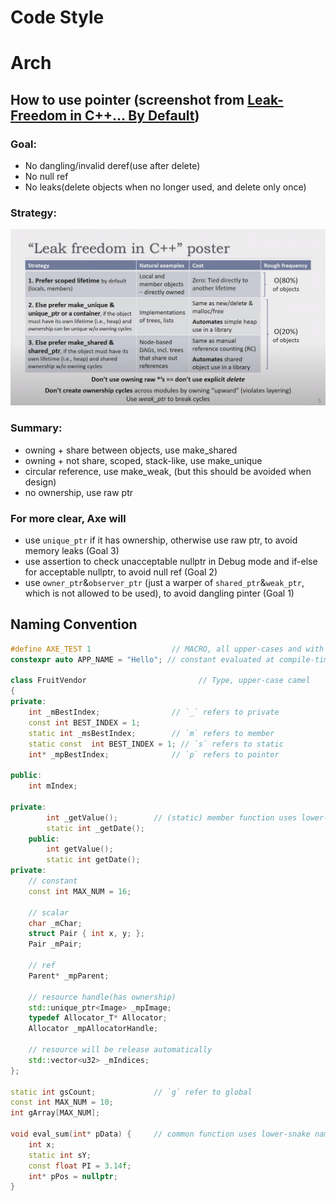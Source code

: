 # Code Style

# Arch

## How to use pointer (screenshot from [Leak-Freedom in C++... By Default](https://www.youtube.com/watch?v=JfmTagWcqoE))


### Goal:

- No dangling/invalid deref(use after delete)
- No null ref
- No leaks(delete objects when no longer used, and delete only once)

### Strategy:

![Leak_Freedom_Strategy](Images\Leak_Freedom_Strategy.png)

### Summary:

- owning + share between objects, use make_shared
- owning + not share, scoped, stack-like, use make_unique
- circular reference, use make_weak, (but this should be avoided when design)
- no ownership, use raw ptr

### For more clear, Axe will

- use `unique_ptr` if it has ownership, otherwise use raw ptr, to avoid memory leaks (Goal 3)
- use assertion to check unacceptable nullptr in Debug mode and if-else for acceptable nullptr, to avoid null ref (Goal 2)
- use `owner_ptr`&`observer_ptr` (just a warper of `shared_ptr`&`weak_ptr`, which is not allowed to be used), to avoid dangling pinter (Goal 1)

## Naming Convention

```c++
#define AXE_TEST 1                  // MACRO, all upper-cases and with prefix AXE_
constexpr auto APP_NAME = "Hello"; // constant evaluated at compile-time, all upper-cases

class FruitVendor                         // Type, upper-case camel
{
private:
    int _mBestIndex;                // `_` refers to private
    const int BEST_INDEX = 1; 
    static int _msBestIndex;        // `m` refers to member
    static const  int BEST_INDEX = 1; // `s` refers to static
    int* _mpBestIndex;              // `p` refers to pointer

public:
    int mIndex;

private:
        int _getValue();        // (static) member function uses lower-case camel
        static int _getDate();
    public:
        int getValue();
        static int getDate();
private:
    // constant
    const int MAX_NUM = 16;

    // scalar
    char _mChar;
    struct Pair { int x, y; };
    Pair _mPair;

    // ref
    Parent* _mpParent;

    // resource handle(has ownership)
    std::unique_ptr<Image> _mpImage;
    typedef Allocator_T* Allocator;
    Allocator _mpAllocatorHandle;

    // resource will be release automatically
    std::vector<u32> _mIndices;
};

static int gsCount;             // `g` refer to global
const int MAX_NUM = 10;
int gArray[MAX_NUM];

void eval_sum(int* pData) {     // common function uses lower-snake naming
    int x;
    static int sY;
    const float PI = 3.14f;
    int* pPos = nullptr;  
}

```

